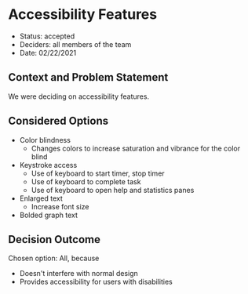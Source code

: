 # Accessibility Features

* Status: accepted
* Deciders: all members of the team
* Date: 02/22/2021

## Context and Problem Statement

We were deciding on accessibility features.

## Considered Options

* Color blindness
  - Changes colors to increase saturation and vibrance for the color blind
* Keystroke access
  - Use of keyboard to start timer, stop timer
  - Use of keyboard to complete task
  - Use of keyboard to open help and statistics panes
* Enlarged text
  - Increase font size
* Bolded graph text

## Decision Outcome

Chosen option: All, because

* Doesn't interfere with normal design
* Provides accessibility for users with disabilities
